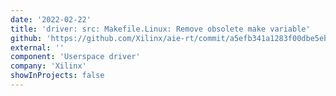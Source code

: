 ```yaml
---
date: '2022-02-22'
title: 'driver: src: Makefile.Linux: Remove obsolete make variable'
github: 'https://github.com/Xilinx/aie-rt/commit/a5efb341a1283f00dbe5eb01016e74d5c4337fbd'
external: ''
component: 'Userspace driver'
company: 'Xilinx'
showInProjects: false
---
```

